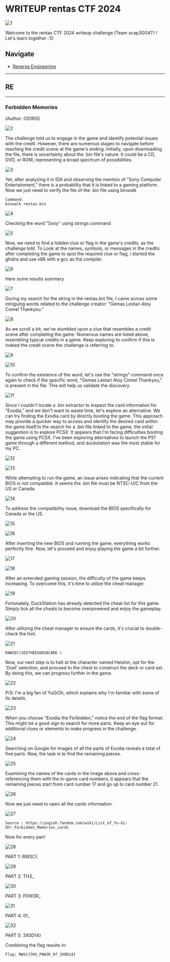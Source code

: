# WRITEUP rentas CTF 2024
![1](https://raw.githubusercontent.com/plnsgr/os1ris/main/rentas%20CTF/images/image1.png?raw=true)

Welcome to the rentas CTF 2024 writeup challenge (Team scap3G04T) ! Let's learn together :'D

## Navigate
- [Reverse Engineering](#RE)

---
## RE
-----------------------------------------------------------------------------------------------------------------------------------------------------------------------------------------------
### Forbidden Memories

(Author: OS1RIS)

![2](https://raw.githubusercontent.com/plnsgr/os1ris/main/rentas%20CTF/images/image2.png)

The challenge told us to engage in the game and identify potential issues with the credit. However, there are numerous stages to navigate before reaching the credit scene at the game's ending. Initially, upon downloading the file, there is uncertainty about the .bin file's nature. It could be a CD, DVD, or ROM, representing a broad spectrum of possibilities. 

![3](https://raw.githubusercontent.com/plnsgr/os1ris/main/rentas%20CTF/images/image3.png)

Yet, after analyzing it in IDA and observing the mention of "Sony Computer Entertainment," there is a probability that it is linked to a gaming platform. Now we just need to verify the file of the .bin file using binwalk

```
Command:
binwalk rentas.bin
```

![4](https://raw.githubusercontent.com/plnsgr/os1ris/main/rentas%20CTF/images/image4.png)

Checking the word "Sony" using strings command

![5](https://raw.githubusercontent.com/plnsgr/os1ris/main/rentas%20CTF/images/image5.png)

Now, we need to find a hidden clue or flag in the game's credits, as the challenge told. To Look at the names, symbols, or messages in the credits after completing the game to spot the required clue or flag, i started the ghidra and use x86 with a gcc as the compiler.

![6](https://raw.githubusercontent.com/plnsgr/os1ris/main/rentas%20CTF/images/image6.png)

Here some results summary

![7](https://raw.githubusercontent.com/plnsgr/os1ris/main/rentas%20CTF/images/image7.png)

During my search for the string in the rentas.bin file, I came across some intriguing words related to the challenge creator: "Gemas Lestari Atoy Comel Thankyou."

![8](https://raw.githubusercontent.com/plnsgr/os1ris/main/rentas%20CTF/images/image8.png)

As we scroll a bit, we've stumbled upon a clue that resembles a credit scene after completing the game. Numerous names are listed above, resembling typical credits in a game. Keep exploring to confirm if this is indeed the credit scene the challenge is referring to.

![9](https://raw.githubusercontent.com/plnsgr/os1ris/main/rentas%20CTF/images/image9.png)

![10](https://raw.githubusercontent.com/plnsgr/os1ris/main/rentas%20CTF/images/image10.png)

To confirm the existence of the word, let's use the "strings" command once again to check if the specific word, "Gemas Lestari Atoy Comel Thankyou," is present in the file. This will help us validate the discovery.

![11](https://raw.githubusercontent.com/plnsgr/os1ris/main/rentas%20CTF/images/image11.png)

Since I couldn't locate a .bin extractor to inspect the card information for "Exodia," and we don't want to waste time, let's explore an alternative. We can try finding the Exodia card by directly booting the game. This approach may provide a quicker way to access and identify the desired card within the game itself.In the search for a .bin file linked to the game, the initial suggestion is to explore PCSX. It appears that I'm facing difficulties booting the game using PCSX. I've been exploring alternatives to launch the PS1 game through a different method, and duckstation was the most stable for my PC.

![12](https://raw.githubusercontent.com/plnsgr/os1ris/main/rentas%20CTF/images/image12.png)

![13](https://raw.githubusercontent.com/plnsgr/os1ris/main/rentas%20CTF/images/image13.png)

While attempting to run the game, an issue arises indicating that the current BIOS is not compatible. It seems the .bin file must be NTSC-U/C from the US or Canada.

![14](https://raw.githubusercontent.com/plnsgr/os1ris/main/rentas%20CTF/images/image14.png)

To address the compatibility issue, download the BIOS specifically for Canada or the US.

![15](https://raw.githubusercontent.com/plnsgr/os1ris/main/rentas%20CTF/images/image15.png)

![16](https://raw.githubusercontent.com/plnsgr/os1ris/main/rentas%20CTF/images/image16.png)

After inserting the new BIOS and running the game, everything works perfectly fine. Now, let's proceed and enjoy playing the game a bit further.

![17](https://raw.githubusercontent.com/plnsgr/os1ris/main/rentas%20CTF/images/image17.png)

![18](https://raw.githubusercontent.com/plnsgr/os1ris/main/rentas%20CTF/images/image18.png)

After an extended gaming session, the difficulty of the game keeps increasing. To overcome this, it's time to utilize the cheat manager.

![19](https://raw.githubusercontent.com/plnsgr/os1ris/main/rentas%20CTF/images/image19.png)

Fortunately, DuckStation has already detected the cheat list for this game. Simply tick all the cheats to become overpowered and enjoy the gameplay.

![20](https://raw.githubusercontent.com/plnsgr/os1ris/main/rentas%20CTF/images/image20.png)

After utilizing the cheat manager to ensure the cards, it's crucial to double-check the hint.

![21](https://raw.githubusercontent.com/plnsgr/os1ris/main/rentas%20CTF/images/image21.png)

```
RAWSEC(SEETHEEXODIACARD )
```

Now, our next step is to halt at the character named Heishin, opt for the 'Duel' selection, and proceed to the chest to construct the deck or card set. By doing this, we can progress further in the game. 

![22](https://raw.githubusercontent.com/plnsgr/os1ris/main/rentas%20CTF/images/image22.png)

P/S: I'm a big fan of YuGiOh, which explains why I'm familiar with some of its details.

![23](https://raw.githubusercontent.com/plnsgr/os1ris/main/rentas%20CTF/images/image23.png)

When you choose "Exodia the Forbidden," notice the end of the flag format. This might be a good sign to search for more parts. Keep an eye out for additional clues or elements to make progress in the challenge.

![24](https://raw.githubusercontent.com/plnsgr/os1ris/main/rentas%20CTF/images/image24.png)

Searching on Google for images of all the parts of Exodia reveals a total of five parts. Now, the task is to find the remaining pieces.

![25](https://raw.githubusercontent.com/plnsgr/os1ris/main/rentas%20CTF/images/image25.png)

Examining the names of the cards in the image above and cross-referencing them with the in-game card numbers, it appears that the remaining pieces start from card number 17 and go up to card number 21.

![26](https://raw.githubusercontent.com/plnsgr/os1ris/main/rentas%20CTF/images/image26.png)

Now we just need to open all the cards information.

![27](https://raw.githubusercontent.com/plnsgr/os1ris/main/rentas%20CTF/images/image27.png)

```
Source : https://yugioh.fandom.com/wiki/List_of_Yu-Gi-Oh!_Forbidden_Memories_cards
```

Now for every part:

![28](https://raw.githubusercontent.com/plnsgr/os1ris/main/rentas%20CTF/images/image28.png)

PART 1: RWSC{

![29](https://raw.githubusercontent.com/plnsgr/os1ris/main/rentas%20CTF/images/image29.png)

PART 2: TH3_

![30](https://raw.githubusercontent.com/plnsgr/os1ris/main/rentas%20CTF/images/image30.png)

PART 3: P0W3R_

![31](https://raw.githubusercontent.com/plnsgr/os1ris/main/rentas%20CTF/images/image31.png)

PART 4: 0f_

![32](https://raw.githubusercontent.com/plnsgr/os1ris/main/rentas%20CTF/images/image24.png)

PART 5: 3X0D14}

Combining the flag results in:

```
Flag: RWSC{TH3_P0W3R_0f_3X0D14}
```
